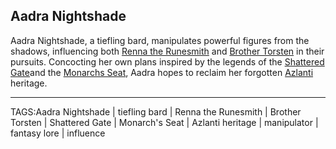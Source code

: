 ## Aadra Nightshade

Aadra Nightshade, a tiefling bard, manipulates powerful figures from the shadows, influencing both [Renna the Runesmith](Renna%20the%20Runesmith.md) and [Brother Torsten](Brother%20Torsten.md) in their pursuits. Concocting her own plans inspired by the legends of the [Shattered Gate](../Places/Shattered%20Gate.md)and the [Monarchs Seat](../Places/Monarchs%20Seat.md), Aadra hopes to reclaim her forgotten [Azlanti](Azlanti.md) heritage.



---

TAGS:Aadra Nightshade | tiefling bard | Renna the Runesmith | Brother Torsten | Shattered Gate | Monarch's Seat | Azlanti heritage | manipulator | fantasy lore | influence
